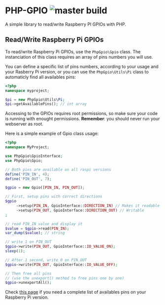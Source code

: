 # PHP-GPIO ![master build](https://api.travis-ci.org/t-geindre/php-gpio.svg?branch=master)

A simple library to read/write Raspberry PI GPIOs with PHP.

## Read/Write Raspberry Pi GPIOs

To read/write Raspberry Pi GPIOs, use the `PhpGpio\Gpio` class. The instanciation of this class requires an array of pins numbers you will use.

You can define a specific list of pins numbers, according to your usage and your Rasberry Pi version, or you can use the `PhpGpio\Utils\Pi` class to automaticly find all availables pins:

```php
<?php
namespace myproject;

$pi = new PhpGpio\Utils\Pi;
$pi->getAvailablePins(); // int array
```

Accessing to the GPIOs requires root permissions, so make sure your code is running with enought permissions. __Remember__: you should never run your webserver as root.

Here is a simple example of Gpio class usage:

```php
<?php
namespace MyProject;

use PhpGpio\GpioInterface;
use PhpGpio\Gpio;

// Both pins are available on all raspi versions
define('PIN_IN', 4);
define('PIN_OUT', 7);

$gpio = new Gpio([PIN_IN, PIN_OUT]);

// First, setup pins with correct directions
$gpio
     ->setup(PIN_IN, GpioInterface::DIRECTION_IN) // Makes it readable
     ->setup(PIN_OUT, GpioInterface::DIRECTION_OUT) // Writable
;

// read PIN_IN value and display it
$value = $gpio->read(PIN_IN);
var_dump($value); // string

// write 1 on PIN_OUT
$gpio->write(PIN_OUT, GpioInterface::IO_VALUE_ON);
sleep(1);

// After 1 second, write 0 on PIN_OUT
$gpio->write(PIN_OUT, GpioInterface::IO_VALUE_OFF);

// Then free all pins
// (use the unexport() method to free pins one by one)
$gpio->unexportAll();
```

Check [this page](http://www.raspberrypi-spy.co.uk/2012/06/simple-guide-to-the-rpi-gpio-header-and-pins/) if you need a complete list of availables pins on your Raspberry Pi version.
